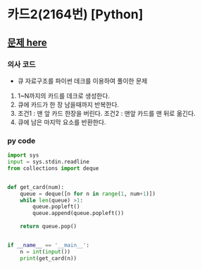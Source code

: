 # 카드2(2164번) [Python]
## [문제 here](https://www.acmicpc.net/problem/2164)

### 의사 코드
- 큐 자료구조를 파이썬 데크를 이용하여 풀이한 문제
1. 1~N까지의 카드를 데크로 생성한다.
2. 큐에 카드가 한 장 남을때까지 반복한다.
3. 조건1 : 맨 앞 카드 한장을 버린다. 조건2 : 맨앞 카드를 맨 뒤로 옮긴다.
4. 큐에 남은 마지막 요소를 반환한다.

### py code
```py
import sys
input = sys.stdin.readline
from collections import deque


def get_card(num):
    queue = deque([n for n in range(1, num+1)])
    while len(queue) >1:
        queue.popleft()
        queue.append(queue.popleft())
        
    return queue.pop()


if __name__ == '__main__':
    n = int(input())
    print(get_card(n))
```